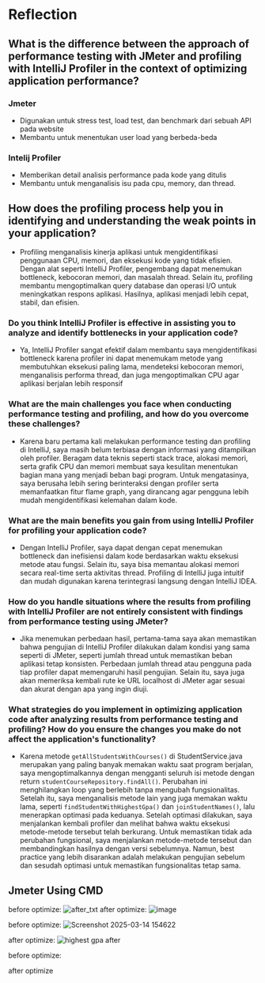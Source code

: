 # Reflection
## What is the difference between the approach of performance testing with JMeter and profiling with IntelliJ Profiler in the context of optimizing application performance?
### Jmeter
- Digunakan untuk stress test, load test, dan benchmark dari sebuah API pada website
- Membantu untuk menentukan user load yang berbeda-beda
### Intelij Profiler
- Memberikan detail analisis performance pada kode yang ditulis
- Membantu untuk menganalisis isu pada cpu, memory, dan thread.

## How does the profiling process help you in identifying and understanding the weak points in your application?
- Profiling menganalisis kinerja aplikasi untuk mengidentifikasi penggunaan CPU, memori, dan eksekusi kode yang tidak efisien. Dengan alat seperti IntelliJ Profiler, pengembang dapat menemukan bottleneck, kebocoran memori, dan masalah thread. Selain itu, profiling membantu mengoptimalkan query database dan operasi I/O untuk meningkatkan respons aplikasi. Hasilnya, aplikasi menjadi lebih cepat, stabil, dan efisien.

### Do you think IntelliJ Profiler is effective in assisting you to analyze and identify bottlenecks in your application code?
- Ya, IntelliJ Profiler sangat efektif dalam membantu saya mengidentifikasi bottleneck karena profiler ini dapat menemukam metode yang membutuhkan eksekusi paling lama, mendeteksi kebocoran memori, menganalisis performa thread, dan juga mengoptimalkan CPU agar aplikasi berjalan lebih responsif

### What are the main challenges you face when conducting performance testing and profiling, and how do you overcome these challenges?
- Karena baru pertama kali melakukan performance testing dan profiling di IntelliJ, saya masih belum terbiasa dengan informasi yang ditampilkan oleh profiler. Beragam data teknis seperti stack trace, alokasi memori, serta grafik CPU dan memori membuat saya kesulitan menentukan bagian mana yang menjadi beban bagi program. Untuk mengatasinya, saya berusaha lebih sering berinteraksi dengan profiler serta memanfaatkan fitur flame graph, yang dirancang agar pengguna lebih mudah mengidentifikasi kelemahan dalam kode.
 
### What are the main benefits you gain from using IntelliJ Profiler for profiling your application code?
- Dengan IntelliJ Profiler, saya dapat dengan cepat menemukan bottleneck dan inefisiensi dalam kode berdasarkan waktu eksekusi metode atau fungsi. Selain itu, saya bisa memantau alokasi memori secara real-time serta aktivitas thread. Profiling di IntelliJ juga intuitif dan mudah digunakan karena terintegrasi langsung dengan IntelliJ IDEA.

### How do you handle situations where the results from profiling with IntelliJ Profiler are not entirely consistent with findings from performance testing using JMeter?
- Jika menemukan perbedaan hasil, pertama-tama saya akan memastikan bahwa pengujian di IntelliJ Profiler dilakukan dalam kondisi yang sama seperti di JMeter, seperti jumlah thread untuk memastikan beban aplikasi tetap konsisten. Perbedaan jumlah thread atau pengguna pada tiap profiler dapat memengaruhi hasil pengujian. Selain itu, saya juga akan memeriksa kembali rute ke URL localhost di JMeter agar sesuai dan akurat dengan apa yang ingin diuji.

### What strategies do you implement in optimizing application code after analyzing results from performance testing and profiling? How do you ensure the changes you make do not affect the application's functionality?
- Karena metode `getAllStudentsWithCourses()` di StudentService.java merupakan yang paling banyak memakan waktu saat program berjalan, saya mengoptimalkannya dengan mengganti seluruh isi metode dengan return `studentCourseRepository.findAll()`. Perubahan ini menghilangkan loop yang berlebih tanpa mengubah fungsionalitas. Setelah itu, saya menganalisis metode lain yang juga memakan waktu lama, seperti `findStudentWithHighestGpa()` dan `joinStudentNames()`, lalu menerapkan optimasi pada keduanya. Setelah optimasi dilakukan, saya menjalankan kembali profiler dan melihat bahwa waktu eksekusi metode-metode tersebut telah berkurang. Untuk memastikan tidak ada perubahan fungsional, saya menjalankan metode-metode tersebut dan membandingkan hasilnya dengan versi sebelumnya. Namun, best practice yang lebih disarankan adalah melakukan pengujian sebelum dan sesudah optimasi untuk memastikan fungsionalitas tetap sama.

## Jmeter Using CMD
before optimize:
![after_txt](https://github.com/user-attachments/assets/ddbefe48-31a6-404f-bbeb-5d2408286cfe)
after optimize:
![image](https://github.com/user-attachments/assets/b3fc6c42-308f-4b7b-9f91-433b00f850fe)

before optimize:
![Screenshot 2025-03-14 154622](https://github.com/user-attachments/assets/eac81646-98be-49d6-9cb2-92fdb1101dff)

after optimize:
![highest gpa after](https://github.com/user-attachments/assets/8cc88349-a76b-4d55-8e93-077b8dda87b8)

before optimize:

after optimize









